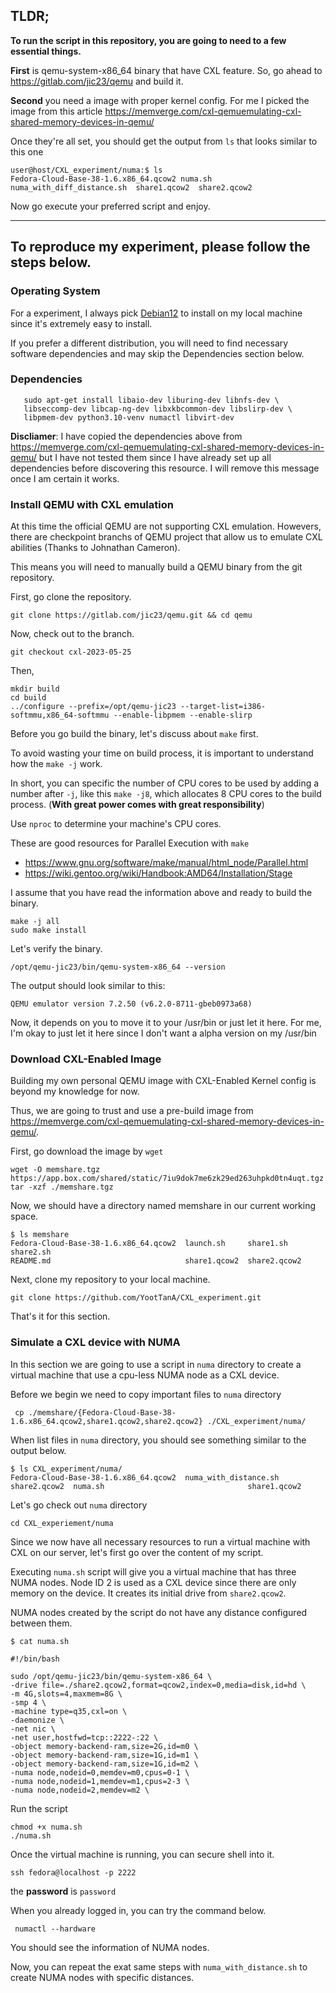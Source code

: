 ## TLDR;

**To run the script in this repository, you are going to need to a few essential things.**

**First** is qemu-system-x86_64 binary that have CXL feature. So, go ahead to https://gitlab.com/jic23/qemu and build it.

**Second** you need a image with proper kernel config. For me I picked the image from this article https://memverge.com/cxl-qemuemulating-cxl-shared-memory-devices-in-qemu/

Once they're all set, you should get the output from `ls` that looks similar to this one

    user@host/CXL_experiment/numa:$ ls
    Fedora-Cloud-Base-38-1.6.x86_64.qcow2 numa.sh  numa_with_diff_distance.sh  share1.qcow2  share2.qcow2

Now go execute your preferred script and enjoy.

---



## To reproduce my experiment, please follow the steps below.

### Operating System
For a experiment, I always pick [Debian12](https://www.debian.org/releases/bookworm/debian-installer/ "Debian12") to install on my local machine since it's extremely easy to install.

If you prefer a different distribution, you will need to find necessary software dependencies and may skip the Dependencies section below.

### Dependencies

       sudo apt-get install libaio-dev liburing-dev libnfs-dev \
       libseccomp-dev libcap-ng-dev libxkbcommon-dev libslirp-dev \ 
       libpmem-dev python3.10-venv numactl libvirt-dev 

**Discliamer**: I have copied the dependencies above from https://memverge.com/cxl-qemuemulating-cxl-shared-memory-devices-in-qemu/ but I have not tested them since I have already set up all dependencies before discovering this resource. I will remove this message once I am certain it works.

### Install QEMU with CXL emulation
At this time the official QEMU are not supporting CXL emulation. Howevers, there are checkpoint branchs of QEMU project that allow us to emulate CXL abilities (Thanks to Johnathan Cameron).

This means you will need to manually build a QEMU binary from the git repository.

First, go clone the repository.

    git clone https://gitlab.com/jic23/qemu.git && cd qemu

Now, check out to the branch.

    git checkout cxl-2023-05-25

Then,

    mkdir build
    cd build
    ../configure --prefix=/opt/qemu-jic23 --target-list=i386-softmmu,x86_64-softmmu --enable-libpmem --enable-slirp

Before you go build the binary, let's discuss about `make` first.

To avoid wasting your time on build process, it is important to understand how the `make -j` work.

In short, you can specific the number of CPU cores to be used by adding a number after `-j`, like this `make -j8`, which allocates 8 CPU cores to the build process. (**With great power comes with great responsibility**)

Use `nproc` to determine your machine's CPU cores.

These are good resources for Parallel Execution with `make`
- https://www.gnu.org/software/make/manual/html_node/Parallel.html
- https://wiki.gentoo.org/wiki/Handbook:AMD64/Installation/Stage

I assume that you have read the information above and ready to build the binary.

    make -j all
    sudo make install

Let's verify the binary.

    /opt/qemu-jic23/bin/qemu-system-x86_64 --version


The output should look similar to this:

	QEMU emulator version 7.2.50 (v6.2.0-8711-gbeb0973a68)

Now, it depends on you to move it to your /usr/bin or just let it here. 
For me, I'm okay to just let it here since I don't want a alpha version on my /usr/bin

### Download CXL-Enabled Image
Building my own personal QEMU image with CXL-Enabled Kernel config is beyond my knowledge for now.

Thus, we are going to trust and use a pre-build image from https://memverge.com/cxl-qemuemulating-cxl-shared-memory-devices-in-qemu/.

First, go download the image by `wget`

    wget -O memshare.tgz https://app.box.com/shared/static/7iu9dok7me6zk29ed263uhpkd0tn4uqt.tgz
	tar -xzf ./memshare.tgz

Now, we should have a directory named memshare in our current working space.

    $ ls memshare
    Fedora-Cloud-Base-38-1.6.x86_64.qcow2  launch.sh     share1.sh     share2.sh
    README.md                              share1.qcow2  share2.qcow2


Next, clone my repository to your local machine.

    git clone https://github.com/YootTanA/CXL_experiment.git


That's it for this section.

### Simulate a CXL device with NUMA
In this section we are going to use a script in `numa` directory to create a virtual machine that use a cpu-less NUMA node as a CXL device.

Before we begin we need to copy important files to `numa` directory

     cp ./memshare/{Fedora-Cloud-Base-38-1.6.x86_64.qcow2,share1.qcow2,share2.qcow2} ./CXL_experiment/numa/

When list files in `numa` directory, you should see something similar to the output below.

	$ ls CXL_experiment/numa/
	Fedora-Cloud-Base-38-1.6.x86_64.qcow2  numa_with_distance.sh  share2.qcow2  numa.sh                                share1.qcow2

Let's go check out `numa` directory

	cd CXL_experiement/numa

Since we now have all necessary resources to run a virtual machine with CXL on our server, let's first go over the content of my script.


Executing `numa.sh` script will give you a virtual machine that has three NUMA nodes. Node ID 2 is used as a CXL device since there are only memory on the device. It creates its initial drive from `share2.qcow2`.

NUMA nodes created by the script do not have any  distance configured between them.

    $ cat numa.sh 
    
	#!/bin/bash
    
    sudo /opt/qemu-jic23/bin/qemu-system-x86_64 \
    -drive file=./share2.qcow2,format=qcow2,index=0,media=disk,id=hd \
    -m 4G,slots=4,maxmem=8G \
    -smp 4 \
    -machine type=q35,cxl=on \
    -daemonize \
    -net nic \
    -net user,hostfwd=tcp::2222-:22 \
    -object memory-backend-ram,size=2G,id=m0 \
    -object memory-backend-ram,size=1G,id=m1 \
    -object memory-backend-ram,size=1G,id=m2 \
    -numa node,nodeid=0,memdev=m0,cpus=0-1 \
    -numa node,nodeid=1,memdev=m1,cpus=2-3 \
    -numa node,nodeid=2,memdev=m2 \


Run the script 

	chmod +x numa.sh
	./numa.sh

Once the virtual machine is running, you can secure shell into it.

	ssh fedora@localhost -p 2222

the **password** is `password`

When you already logged in, you can try the command below.

	 numactl --hardware

You should see the information of NUMA nodes.

Now, you can repeat the exat same steps with `numa_with_distance.sh` to create NUMA nodes with specific distances.
